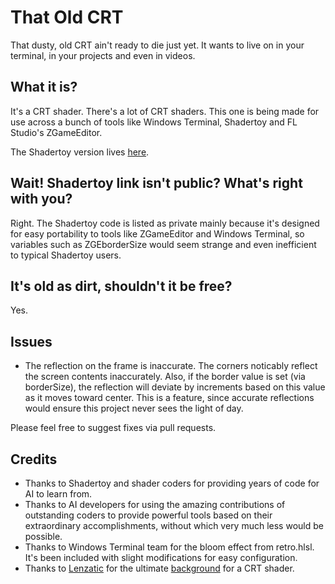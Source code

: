 # That Old CRT
That dusty, old CRT ain't ready to die just yet. It wants to live on in your terminal, in your projects and even in videos.

## What it is?
It's a CRT shader. There's a lot of CRT shaders. This one is being made for use across a bunch of tools like Windows Terminal, Shadertoy and FL Studio's ZGameEditor.

The Shadertoy version lives [here](https://www.shadertoy.com/view/lXyGWm).

## Wait! Shadertoy link isn't public? What's right with you?
Right. The Shadertoy code is listed as private mainly because it's designed for easy portability to tools like ZGameEditor and Windows Terminal, so variables such as ZGEborderSize would seem strange and even inefficient to typical Shadertoy users.

## It's old as dirt, shouldn't it be free?
Yes.

## Issues
- The reflection on the frame is inaccurate. The corners noticably reflect the screen contents inaccurately. Also, if the border value is set (via borderSize), the reflection will deviate by increments based on this value as it moves toward center. This is a feature, since accurate reflections would ensure this project never sees the light of day.

Please feel free to suggest fixes via pull requests.

## Credits
- Thanks to Shadertoy and shader coders for providing years of code for AI to learn from.
- Thanks to AI developers for using the amazing contributions of outstanding coders to provide powerful tools based on their extraordinary accomplishments, without which very much less would be possible.
- Thanks to Windows Terminal team for the bloom effect from retro.hlsl. It's been included with slight modifications for easy configuration.
- Thanks to [Lenzatic](https://pixabay.com/users/lenzatic-15400574/) for the ultimate [background](https://pixabay.com/photos/abandoned-explore-vacant-dark-4894406/) for a CRT shader.